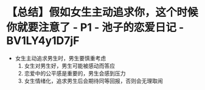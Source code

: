 # 【总结】假如女生主动追求你，这个时候你就要注意了 - P1 - 池子的恋爱日记 - BV1LY4y1D7jF

-   女生主动追求男生时，男生要慎重考虑
    1.  女生对男生好，男生可能被感动而答应
    2.  恋爱中的公平感是重要的，男生会感到压力
    3.  女生情绪化，追求男生后会期待同等回报，否则会无理取闹